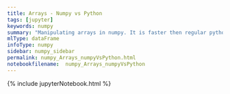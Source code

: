 ```yaml
---
title: Arrays - Numpy vs Python
tags: [jupyter]
keywords: numpy
summary: "Manipulating arrays in numpy. It is faster then regular python code."
mlType: dataFrame
infoType: numpy
sidebar: numpy_sidebar
permalink: numpy_Arrays_numpyVsPython.html
notebookfilename:  numpy_Arrays_numpyVsPython
---
```


{% include jupyterNotebook.html %}